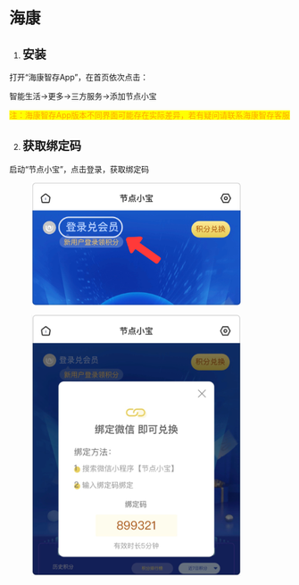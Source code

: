 # 海康



1. ## 安装

打开“海康智存App”，在首页依次点击：

&#x20;智能生活->更多->三方服务->添加节点小宝

<mark style="color:orange;">注：海康智存App版本不同界面可能存在实际差异，若有疑问请联系海康智存客服</mark>

2. ## 获取绑定码

启动“节点小宝”，点击登录，获取绑定码

<figure><img src="../../.gitbook/assets/image (60).png" alt="" width="375"><figcaption></figcaption></figure>

<figure><img src="../../.gitbook/assets/image (62).png" alt="" width="375"><figcaption></figcaption></figure>
